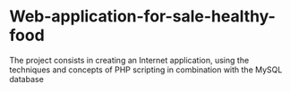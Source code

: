 # Web-application-for-sale-healthy-food
The project consists in creating an Internet application, using the techniques and concepts of PHP scripting in combination with the MySQL database
